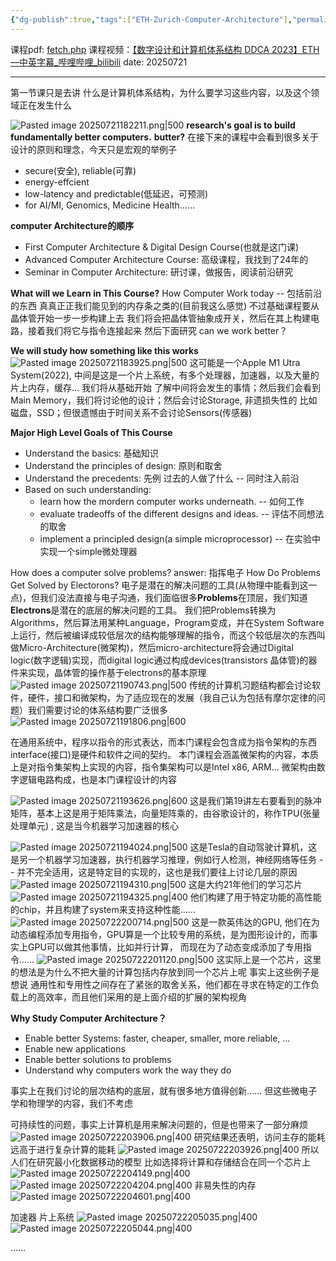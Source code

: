 ```yaml
---
{"dg-publish":true,"tags":["ETH-Zurich-Computer-Architecture"],"permalink":"/Computer Architecture/ETH Zurich 苏黎世联邦理工学院 Digital Design and Computer Architecture/lecture 01 Introduction and Basics/","dgPassFrontmatter":true,"noteIcon":"","created":"2025-07-21T16:19:02.880+08:00","updated":"2025-07-27T11:25:18.414+08:00"}
---
```


课程pdf: [fetch.php](https://safari.ethz.ch/digitaltechnik/spring2023/lib/exe/fetch.php?media=onur-ddca-2023-lecture1-intro-afterlecture.pdf)
课程视频：[【数字设计和计算机体系结构 DDCA 2023】ETH—中英字幕_哔哩哔哩_bilibili](https://www.bilibili.com/video/BV13nyeYYECw/?spm_id_from=333.1391.0.0&vd_source=3256c9484ee0afb7fb8a95fc60db92c6)
date: 20250721

---
第一节课只是去讲 什么是计算机体系结构，为什么要学习这些内容，以及这个领域正在发生什么

![Pasted image 20250721182211.png|500](/img/user/accessory/Pasted%20image%2020250721182211.png)
**research's goal is to build fundamentally better computers.**
**butter?** 在接下来的课程中会看到很多关于设计的原则和理念，今天只是宏观的举例子
- secure(安全), reliable(可靠)
- energy-effcient
- low-latency and predictable(低延迟，可预测)
- for AI/MI, Genomics, Medicine Health……

**computer Architecture的顺序**
- First Computer Architecture & Digital Design Course(也就是这门课)
- Advanced Computer Architecture Course: 高级课程，我找到了24年的
- Seminar in Computer Architecture: 研讨课，做报告，阅读前沿研究


**What will we Learn in This Course?**
How Computer Work today -- 包括前沿的东西 真真正正我们能见到的内存条之类的(目前我这么感觉) 不过基础课程要从晶体管开始一步一步构建上去
我们将会把晶体管抽象成开关，然后在其上构建电路，接着我们将它与指令连接起来
然后下面研究 can we work better？

**We will study how something like this works**
![Pasted image 20250721183925.png|500](/img/user/accessory/Pasted%20image%2020250721183925.png)
这可能是一个Apple M1 Utra System(2022), 中间是这是一个片上系统，有多个处理器，加速器，以及大量的片上内存，缓存... 我们将从基础开始 了解中间将会发生的事情；然后我们会看到Main Memory，我们将讨论他的设计；然后会讨论Storage, 非遗损失性的 比如磁盘，SSD；但很遗憾由于时间关系不会讨论Sensors(传感器)

**Major High Level Goals of This Course**
- Understand the basics: 基础知识
- Understand the principles of design: 原则和取舍
- Understand the precedents: 先例 过去的人做了什么 -- 同时注入前沿
- Based on such understanding:
	- learn how the mordern computer works underneath. -- 如何工作
	- evaluate tradeoffs of the different designs and ideas. -- 评估不同想法的取舍
	- implement a principled design(a simple microprocessor) -- 在实验中实现一个simple微处理器

How does a computer solve problems?
answer: 指挥电子
How Do Problems Get Solved by Electorons?
电子是潜在的解决问题的工具(从物理中能看到这一点)，但我们没法直接与电子沟通，我们面临很多**Problems**在顶层，我们知道**Electrons**是潜在的底层的解决问题的工具。
我们把Problems转换为Algorithms，然后算法用某种Language，Program变成，并在System Software上运行，然后被编译成较低层次的结构能够理解的指令，而这个较低层次的东西叫做Micro-Architecture(微架构)，然后micro-architecture将会通过Digital logic(数字逻辑)实现，而digital logic通过构成devices(transistors 晶体管)的器件来实现，晶体管的操作基于electrons的基本原理
![Pasted image 20250721190743.png|500](/img/user/accessory/Pasted%20image%2020250721190743.png)
传统的计算机习题结构都会讨论软件，硬件，接口和微架构，为了适应现在的发展（我自己认为包括有摩尔定律的问题）我们需要讨论的体系结构要广泛很多
![Pasted image 20250721191806.png|600](/img/user/accessory/Pasted%20image%2020250721191806.png)

在通用系统中，程序以指令的形式表达，而本门课程会包含成为指令架构的东西 interface(接口)是硬件和软件之间的契约。
本门课程会涵盖微架构的内容，本质上是对指令集架构上实现的内容，指令集架构可以是Intel x86, ARM...
微架构由数字逻辑电路构成，也是本门课程设计的内容


![Pasted image 20250721193626.png|600](/img/user/accessory/Pasted%20image%2020250721193626.png)
这是我们第19讲左右要看到的脉冲矩阵，基本上这是用于矩阵乘法，向量矩阵乘的，由谷歌设计的，称作TPU(张量处理单元) , 这是当今机器学习加速器的核心

![Pasted image 20250721194024.png|500](/img/user/accessory/Pasted%20image%2020250721194024.png)
这是Tesla的自动驾驶计算机，这是另一个机器学习加速器，执行机器学习推理，例如行人检测，神经网络等任务 -- 并不完全适用，这是特定目的实现的，这也是我们要往上讨论几层的原因
![Pasted image 20250721194310.png|500](/img/user/accessory/Pasted%20image%2020250721194310.png)
这是大约21年他们的学习芯片
![Pasted image 20250721194325.png|400](/img/user/accessory/Pasted%20image%2020250721194325.png)
他们构建了用于特定功能的高性能的chip，并且构建了system来支持这种性能……
![Pasted image 20250722200714.png|500](/img/user/accessory/Pasted%20image%2020250722200714.png)
这是一款英伟达的GPU, 他们在为动态编程添加专用指令，GPU算是一个比较专用的系统，是为图形设计的，而事实上GPU可以做其他事情，比如并行计算， 而现在为了动态变成添加了专用指令……
![Pasted image 20250722201120.png|500](/img/user/accessory/Pasted%20image%2020250722201120.png)
这实际上是一个芯片，这里的想法是为什么不把大量的计算包括内存放到同一个芯片上呢
事实上这些例子是想说 通用性和专用性之间存在了紧张的取舍关系，他们都在寻求在特定的工作负载上的高效率，而且他们采用的是上面介绍的扩展的架构视角

**Why Study Computer Architecture？**
- Enable better Systems: faster, cheaper, smaller, more reliable, ...
- Enable new applications
- Enable better solutions to problems
- Understand why computers work the way they do

事实上在我们讨论的层次结构的底层，就有很多地方值得创新…… 但这些微电子学和物理学的内容，我们不考虑

可持续性的问题，事实上计算机是用来解决问题的，但是也带来了一部分麻烦
![Pasted image 20250722203906.png|400](/img/user/accessory/Pasted%20image%2020250722203906.png)
研究结果还表明，访问主存的能耗远高于进行复杂计算的能耗
![Pasted image 20250722203926.png|400](/img/user/accessory/Pasted%20image%2020250722203926.png)
所以人们在研究最小化数据移动的模型
比如选择将计算和存储结合在同一个芯片上
![Pasted image 20250722204149.png|400](/img/user/accessory/Pasted%20image%2020250722204149.png)
![Pasted image 20250722204204.png|400](/img/user/accessory/Pasted%20image%2020250722204204.png)
非易失性的内存
![Pasted image 20250722204601.png|400](/img/user/accessory/Pasted%20image%2020250722204601.png)


加速器 片上系统
![Pasted image 20250722205035.png|400](/img/user/accessory/Pasted%20image%2020250722205035.png)
![Pasted image 20250722205044.png|400](/img/user/accessory/Pasted%20image%2020250722205044.png)


……
